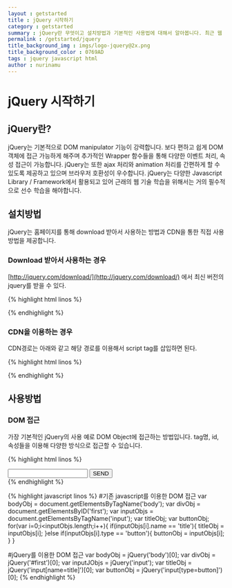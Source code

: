 ```yaml
---
layout : getstarted
title : jQuery 시작하기
category : getstarted
summary : jQuery란 무엇이고 설치방법과 기본적인 사용법에 대해서 알아봅니다. 최근 웹 어플리케이션 개발할때 필수적으로 사용하는 라이브러리이니 만큼 익숙해지는 것이 좋습니다.
permalink : /getstarted/jquery
title_background_img : imgs/logo-jquery@2x.png
title_background_color : 0769AD
tags : jquery javascript html
author : nurinamu
---
```


# jQuery 시작하기

## jQuery란?
jQuery는 기본적으로 DOM manipulator 기능이 강력합니다. 보다 편하고 쉽게 DOM 객체에 접근 가능하게 해주며 추가적인 Wrapper 함수들을 통해 다양한 이벤트 처리, 속성 접근이 가능합니다.
jQuery는 또한 ajax 처리와 animation 처리를 간편하게 할 수 있도록 제공하고 있으며 브라우저 호환성이 우수합니다. jQuery는 다양한 Javascript Library / Framework에서 활용되고 있어 근래의 웹 기술 학습을 위해서는 거의 필수적으로 선수 학습을 해야합니다.

## 설치방법

jQuery는 홈페이지를 통해 download 받아서 사용하는 방법과 CDN을 통한 직접 사용 방법을 제공합니다.

### Download 받아서 사용하는 경우

[http://jquery.com/download/](http://jquery.com/download/) 에서 최신 버전의 jquery를 받을 수 있다.

{% highlight html linos %}
<!-- 아래 tag를 필요한 위치에 삽입한다. 일반적으로 head 안에 위치한다. -->
<script type=”text/javascript” src=”/path/to/jquery.js”></script>
{% endhighlight %}

### CDN을 이용하는 경우

CDN경로는 아래와 같고 해당 경로를 이용해서 script tag를 삽입하면 된다.

{% highlight html linos %}
<!-- 아래 tag를 필요한 위치에 삽입한다. 일반적으로 head 안에 위치한다. -->
<script type=”text/javascript” src=”/path/to/jquery.js”></script>
{% endhighlight %}

## 사용방법

### DOM 접근
가장 기본적인 jQuery의 사용 예로 DOM Object에 접근하는 방법입니다.
tag명, id, 속성들을 이용해 다양한 방식으로 접근할 수 있습니다.

{% highlight html linos %}
<body>
    <div id="first">
        <input type="text" name="title">
        <input type="button" name="sendBtn" value="SEND">
    </div>
</body>
{% endhighlight %}

{% highlight javascript linos %}
#기존 javascript를 이용한 DOM 접근
var bodyObj = document.getElementsByTagName('body');
var divObj = document.getElementsByID('first');
var inputObjs = document.getElementsByTagName('input');
var titleObj;
var buttonObj;
for(var i=0;i<inputObjs.length;i++){
  if(inputObjs[i].name == 'title'){
    titleObj = inputObjs[i];
  }else if(inputObjs[i].type == 'button'){
    buttonObj = inputObjs[i];
  }
}

#jQuery를 이용한 DOM 접근
var bodyObj = jQuery('body')[0];
var divObj = jQuery('#first')[0];
var inputJObjs = jQuery('input');
var titleObj = jQuery('input[name=title]')[0];
var buttonObj = jQuery('input[type=button]')[0];
{% endhighlight %}

